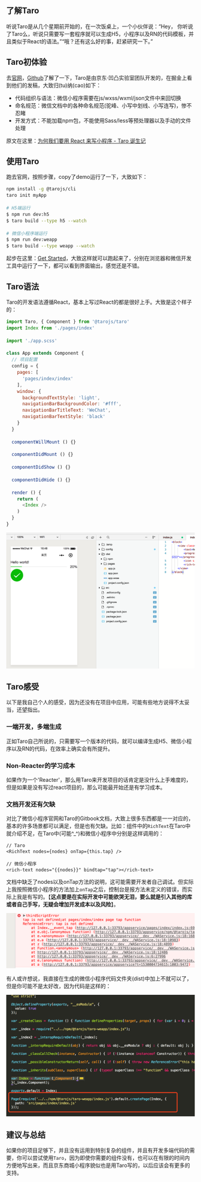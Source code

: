 ## 了解Taro

听说Taro是从几个星期前开始的，在一次饭桌上，一个小伙伴说：“Hey， 你听说了Taro么，听说只需要写一套程序就可以生成H5，小程序以及RN的代码模板，并且类似于React的语法。”“哦？还有这么好的事，赶紧研究一下。”

## Taro初体验

去[官网](https://taro.aotu.io/)，[Github](https://github.com/NervJS/taro)了解了一下，Taro是由京东·凹凸实验室团队开发的，在掘金上看到他们的发稿，大致归(tu)纳(cao)如下：

- 代码组织与语法：微信小程序需要在js/wxss/wxml/json文件中来回切换
- 命名规范：微信文档中的各种命名规范(驼峰、小写中划线、小写连写)，惨不忍睹
- 开发方式：不能加载npm包，不能使用Sass/less等预处理器以及手动的文件处理

原文在这里：[为何我们要用 React 来写小程序 - Taro 诞生记](https://juejin.im/post/5b30b476518825749e4a1d91)

## 使用Taro

跑去官网，按照步骤，copy了demo运行了一下，大致如下：

```bash
npm install -g @tarojs/cli
taro init myApp

# H5端运行
$ npm run dev:h5
$ taro build --type h5 --watch

# 微信小程序端运行
$ npm run dev:weapp
$ taro build --type weapp --watch
```

起步在这里：[Get Started](https://nervjs.github.io/taro/GETTING-STARTED.html#%E5%AE%89%E8%A3%85)，大致这样就可以跑起来了，分别在浏览器和微信开发工具中运行了一下，都可以看到界面输出，感觉还是不错。

## Taro语法

Taro的开发语法遵循React，基本上写过React的都是很好上手。大致是这个样子的：

```js
import Taro, { Component } from '@tarojs/taro'
import Index from './pages/index'

import './app.scss'

class App extends Component {
  // 项目配置
  config = {
    pages: [
      'pages/index/index'
    ],
    window: {
      backgroundTextStyle: 'light',
      navigationBarBackgroundColor: '#fff',
      navigationBarTitleText: 'WeChat',
      navigationBarTextStyle: 'black'
    }
  }

  componentWillMount () {}

  componentDidMount () {}

  componentDidShow () {}

  componentDidHide () {}

  render () {
    return (
      <Index />
    )
  }
}
```

![taro-page](assets/681618-20180626172632571-1782806167.png)

## Taro感受

以下是我自己个人的感受，因为还没有在项目中应用，可能有些地方说得不太妥当，还望指出。

### 一端开发，多端生成

正如Taro自己所说的，只需要写一个版本的代码，就可以编译生成H5、微信小程序以及RN的代码，在效率上确实会有所提升。

### Non-Reacter的学习成本

如果作为一个'Reacter'，那么用Taro来开发项目的话肯定是没什么上手难度的，但是如果是没有写过react项目的，那么可能最开始还是有学习成本。

### 文档开发还有欠缺

对比了微信小程序官网和Taro的Gitbook文档，大致上很多东西都是一一对应的，基本的许多场景都可以满足，但是也有欠缺。比如：组件中的`RichText`在Taro中就介绍不足，在Taro中(可能^_^)和微信小程序中分别是这样调用的：

```
// Taro
<RichText nodes={nodes} onTap={this.tap} />

// 微信小程序
<rich-text nodes="{{nodes}}" bindtap="tap"></rich-text>
```

文档中缺乏了nodes以及onTap方法的说明，这可能需要开发者自己调试。但实际上我按照微信小程序的方法加上`onTap`之后，控制台是报方法未定义的错误，而实际上我是有写的。【**这点要是在实际开发中可能欲哭无泪，要么就是引入其他的库或者自己手写，无疑会增加开发成本以及风险**】。

![error](assets/681618-20180626172654586-695481080.png)

有人或许想说，我直接在生成的微信小程序代码文件夹(dist)中加上不就可以了，但是你可能不是太好改，因为代码是这样的：

![source](assets/681618-20180626172713563-2082728465.png)

## 建议与总结

如果你的项目足够下，并且没有运用到特别复杂的组件，并且有开发多端代码的需要，你可以尝试使用`Taro`，因为即使你需要的组件没有，也可以在有限的时间内方便地写出来，而且京东商城小程序貌似也是用Taro写的，以后应该会有更多的支持。